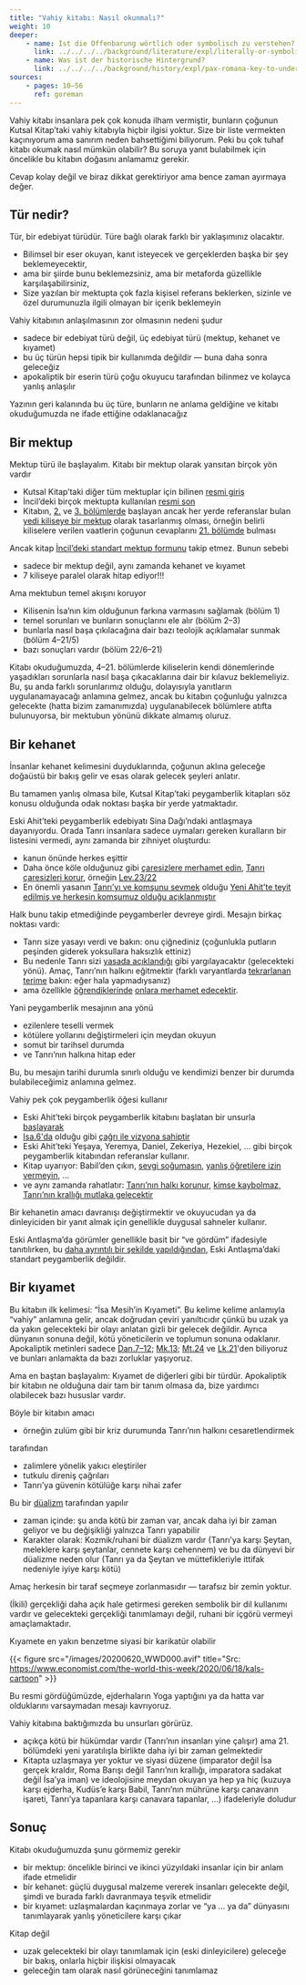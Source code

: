 ```yaml
---
title: "Vahiy kitabı: Nasıl okunmalı?"
weight: 10
deeper:
    - name: Ist die Offenbarung wörtlich oder symbolisch zu verstehen?
      link: ../../../../background/literature/expl/literally-or-symbolic
    - name: Was ist der historische Hintergrund?
      link: ../../../../background/history/expl/pax-romana-key-to-understand-the-book-of-revelation
sources:
    - pages: 10–56
      ref: goreman
---
```


Vahiy kitabı insanlara pek çok konuda ilham vermiştir, bunların çoğunun Kutsal Kitap’taki vahiy kitabıyla hiçbir ilgisi yoktur. Size bir liste vermekten kaçınıyorum ama sanırım neden bahsettiğimi biliyorum. Peki bu çok tuhaf kitabı okumak nasıl mümkün olabilir? Bu soruya yanıt bulabilmek için öncelikle bu kitabın doğasını anlamamız gerekir.

Cevap kolay değil ve biraz dikkat gerektiriyor ama bence zaman ayırmaya değer.

## Tür nedir?

<a name="c0af"></a>
Tür, bir edebiyat türüdür. Türe bağlı olarak farklı bir yaklaşımınız olacaktır.

- Bilimsel bir eser okuyan, kanıt isteyecek ve gerçeklerden başka bir şey beklemeyecektir,
- ama bir şiirde bunu beklemezsiniz, ama bir metaforda güzellikle karşılaşabilirsiniz,
- Size yazılan bir mektupta çok fazla kişisel referans beklerken, sizinle ve özel durumunuzla ilgili olmayan bir içerik beklemeyin

Vahiy kitabının anlaşılmasının zor olmasının nedeni şudur

- sadece bir edebiyat türü değil, üç edebiyat türü (mektup, kehanet ve kıyamet)
- bu üç türün hepsi tipik bir kullanımda değildir — buna daha sonra geleceğiz
- apokaliptik bir eserin türü çoğu okuyucu tarafından bilinmez ve kolayca yanlış anlaşılır

Yazının geri kalanında bu üç türe, bunların ne anlama geldiğine ve kitabı okuduğumuzda ne ifade ettiğine odaklanacağız

## Bir mektup

<a name="7e5a"></a>
Mektup türü ile başlayalım. Kitabı bir mektup olarak yansıtan birçok yön vardır

- Kutsal Kitap’taki diğer tüm mektuplar için bilinen [resmi giriş](https://www.bibleserver.com/TR/Vahiy1%3A4-6)
- İncil’deki birçok mektupta kullanılan [resmi son](https://www.bibleserver.com/TR/Vahiy22%3A21)
- Kitabın, [2.](https://www.bibleserver.com/TR/Vahiy2) ve [3. bölümlerde](https://www.bibleserver.com/TR/Vahiy3) başlayan ancak her yerde referanslar bulan [yedi kiliseye bir mektup](https://www.bibleserver.com/TR/Vahiy1%3A10-11) olarak tasarlanmış olması, örneğin belirli kiliselere verilen vaatlerin çoğunun cevaplarını [21. bölümde](https://www.bibleserver.com/TR/Vahiy21) bulması

Ancak kitap [İncil’deki standart mektup formunu](https://catholic-resources.org/Bible/NT_Letters.htm) takip etmez. Bunun sebebi

- sadece bir mektup değil, aynı zamanda kehanet ve kıyamet
- 7 kiliseye paralel olarak hitap ediyor!!!

Ama mektubun temel akışını koruyor

- Kilisenin İsa’nın kim olduğunun farkına varmasını sağlamak (bölüm 1)
- temel sorunları ve bunların sonuçlarını ele alır (bölüm 2–3)
- bunlarla nasıl başa çıkılacağına dair bazı teolojik açıklamalar sunmak (bölüm 4–21/5)
- bazı sonuçları vardır (bölüm 22/6–21)

Kitabı okuduğumuzda, 4–21. bölümlerde kiliselerin kendi dönemlerinde yaşadıkları sorunlarla nasıl başa çıkacaklarına dair bir kılavuz beklemeliyiz. Bu, şu anda farklı sorunlarımız olduğu, dolayısıyla yanıtların uygulanamayacağı anlamına gelmez, ancak bu kitabın çoğunluğu yalnızca gelecekte (hatta bizim zamanımızda) uygulanabilecek bölümlere atıfta bulunuyorsa, bir mektubun yönünü dikkate almamış oluruz.

## Bir kehanet

<a name="6c09"></a>
İnsanlar kehanet kelimesini duyduklarında, çoğunun aklına geleceğe doğaüstü bir bakış gelir ve esas olarak gelecek şeyleri anlatır.

Bu tamamen yanlış olmasa bile, Kutsal Kitap’taki peygamberlik kitapları söz konusu olduğunda odak noktası başka bir yerde yatmaktadır.

Eski Ahit’teki peygamberlik edebiyatı Sina Dağı’ndaki antlaşmaya dayanıyordu. Orada Tanrı insanlara sadece uymaları gereken kuralların bir listesini vermedi, aynı zamanda bir zihniyet oluşturdu:

- kanun önünde herkes eşi̇tti̇r
- Daha önce köle olduğunuz gibi [çaresizlere merhamet edin](https://www.bibleserver.com/TR/M%C4%B1s%C4%B1rdan%20%C3%87%C4%B1k%C4%B1%C5%9F20%3A2), [Tanrı çaresizleri korur](https://www.bibleserver.com/TR/Yasan%C4%B1n%20Tekrar%C4%B110%3A18), örneğin [Lev.23/22](https://www.bibleserver.com/TR/Levililer23%3A22)
- En önemli yasanın [Tanrı’yı ve komşunu sevmek](https://www.bibleserver.com/TR/Levililer19%3A18) olduğu [Yeni Ahit’te teyit edilmiş ve herkesin komşumuz olduğu açıklanmıştır](https://www.bibleserver.com/TR/Luka10%3A25-37)

Halk bunu takip etmediğinde peygamberler devreye girdi. Mesajın birkaç noktası vardı:

- Tanrı size yasayı verdi ve bakın: onu çiğnediniz (çoğunlukla putların peşinden giderek yoksullara haksızlık ettiniz)
- Bu nedenle Tanrı sizi [yasada açıklandığı](https://www.bibleserver.com/TR/Levililer26) gibi yargılayacaktır (gelecekteki yönü). Amaç, Tanrı’nın halkını eğitmektir (farklı varyantlarda [tekrarlanan terime](https://www.bibleserver.com/TR/Levililer26%3A21) bakın: eğer hala yapmadıysanız)
- ama özellikle [öğrendiklerinde](https://www.bibleserver.com/TR/Levililer26%3A40-42) [onlara merhamet edecektir](https://www.bibleserver.com/TR/Levililer26%3A44).

Yani peygamberlik mesajının ana yönü

- ezilenlere teselli vermek
- kötülere yollarını değiştirmeleri için meydan okuyun
- somut bir tarihsel durumda
- ve Tanrı’nın halkına hitap eder

Bu, bu mesajın tarihi durumla sınırlı olduğu ve kendimizi benzer bir durumda bulabileceğimiz anlamına gelmez.

Vahiy pek çok peygamberlik öğesi kullanır

- Eski Ahit’teki birçok peygamberlik kitabını başlatan bir unsurla [başlayarak](https://www.bibleserver.com/TR/Vahiy1%3A1-3)
- [Isa.6'da](https://www.bibleserver.com/TR/Ye%C5%9Faya6) olduğu gibi [çağrı ile vizyona sahiptir](https://www.bibleserver.com/TR/Vahiy1%3A9-20)
- Eski Ahit’teki Yeşaya, Yeremya, Daniel, Zekeriya, Hezekiel, … gibi birçok peygamberlik kitabından referanslar kullanır.
- Kitap uyarıyor: Babil’den çıkın, [sevgi soğumasın](https://www.bibleserver.com/TR/Vahiy2%3A4), [yanlış öğretilere izin vermeyin](https://www.bibleserver.com/TR/Vahiy2%3A14-15), …
- ve aynı zamanda rahatlatır: [Tanrı’nın halkı korunur](https://www.bibleserver.com/TR/Vahiy7%3A1-4), [kimse kaybolmaz,](https://www.bibleserver.com/TR/Vahiy7%3A5-8) [Tanrı’nın krallığı mutlaka gelecektir](https://www.bibleserver.com/TR/Vahiy21)

Bir kehanetin amacı davranışı değiştirmektir ve okuyucudan ya da dinleyiciden bir yanıt almak için genellikle duygusal sahneler kullanır.

Eski Antlaşma’da görümler genellikle basit bir “ve gördüm” ifadesiyle tanıtılırken, bu [daha ayrıntılı bir şekilde yapıldığından](https://www.bibleserver.com/TR/Zekeriya1%3A7), Eski Antlaşma’daki standart peygamberlik değildir.

## Bir kıyamet

<a name="aacf"></a>
Bu kitabın ilk kelimesi: “İsa Mesih’in Kıyameti”. Bu kelime kelime anlamıyla “vahiy” anlamına gelir, ancak doğrudan çeviri yanıltıcıdır çünkü bu uzak ya da yakın gelecekteki bir olayı anlatan gizli bir gelecek değildir. Ayrıca dünyanın sonuna değil, kötü yöneticilerin ve toplumun sonuna odaklanır. Apokaliptik metinleri sadece [Dan.7–12](https://www.bibleserver.com/TR/Daniel7); [Mk.13](https://www.bibleserver.com/TR/Markos13); [Mt.24](https://www.bibleserver.com/TR/Matta24) ve [Lk.21](https://www.bibleserver.com/TR/Luka21)'den biliyoruz ve bunları anlamakta da bazı zorluklar yaşıyoruz.

Ama en baştan başlayalım: Kıyamet de diğerleri gibi bir türdür. Apokaliptik bir kitabın ne olduğuna dair tam bir tanım olmasa da, bize yardımcı olabilecek bazı hususlar vardır.

Böyle bir kitabın amacı

- örneğin zulüm gibi bir kriz durumunda Tanrı’nın halkını cesaretlendirmek

tarafından

- zalimlere yönelik yakıcı eleştiriler
- tutkulu direniş çağrıları
- Tanrı’ya güvenin kötülüğe karşı nihai zafer

Bu bir [düalizm](https://www.merriam-webster.com/dictionary/dualism) tarafından yapılır

- zaman içinde: şu anda kötü bir zaman var, ancak daha iyi bir zaman geliyor ve bu değişikliği yalnızca Tanrı yapabilir
- Karakter olarak: Kozmik/ruhani bir düalizm vardır (Tanrı’ya karşı Şeytan, meleklere karşı şeytanlar, cennete karşı cehennem) ve bu da dünyevi bir düalizme neden olur (Tanrı ya da Şeytan ve müttefikleriyle ittifak nedeniyle iyiye karşı kötü)

Amaç herkesin bir taraf seçmeye zorlanmasıdır — tarafsız bir zemin yoktur.

(İkili) gerçekliği daha açık hale getirmesi gereken sembolik bir dil kullanımı vardır ve gelecekteki gerçekliği tanımlamayı değil, ruhani bir içgörü vermeyi amaçlamaktadır.

Kıyamete en yakın benzetme siyasi bir karikatür olabilir

{{< figure src="/images/20200620_WWD000.avif" title="Src: https://www.economist.com/the-world-this-week/2020/06/18/kals-cartoon" >}}

Bu resmi gördüğümüzde, ejderhaların Yoga yaptığını ya da hatta var olduklarını varsaymadan mesajı kavrıyoruz.

Vahiy kitabına baktığımızda bu unsurları görürüz.

- açıkça kötü bir hükümdar vardır (Tanrı’nın insanları yine çalışır) ama 21. bölümdeki yeni yaratılışla birlikte daha iyi bir zaman gelmektedir
- Kitapta uzlaşmaya yer yoktur ve siyasi düzene (imparator değil İsa gerçek kraldır, Roma Barışı değil Tanrı’nın krallığı, imparatora sadakat değil İsa’ya iman) ve ideolojisine meydan okuyan ya hep ya hiç (kuzuya karşı ejderha, Kudüs’e karşı Babil, Tanrı’nın mührüne karşı canavarın işareti, Tanrı’ya tapanlara karşı canavara tapanlar, …) ifadeleriyle doludur

## Sonuç

<a name="9e1a"></a>
Kitabı okuduğumuzda şunu görmemiz gerekir

- bir mektup: öncelikle birinci ve ikinci yüzyıldaki insanlar için bir anlam ifade etmelidir
- bir kehanet: güçlü duygusal malzeme vererek insanları gelecekte değil, şimdi ve burada farklı davranmaya teşvik etmelidir
- bir kıyamet: uzlaşmalardan kaçınmaya zorlar ve “ya … ya da” dünyasını tanımlayarak yanlış yöneticilere karşı çıkar

Kitap değil

- uzak gelecekteki bir olayı tanımlamak için (eski dinleyicilere) geleceğe bir bakış, onlarla hiçbir ilişkisi olmayacak
- geleceğin tam olarak nasıl görüneceğini tanımlamaz
